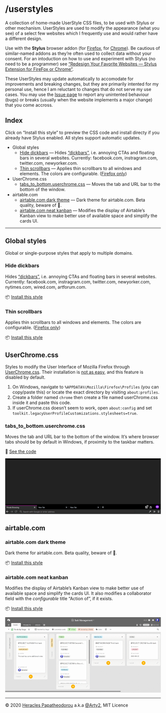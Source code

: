 # /userstyles

A collection of home-made UserStyle CSS files, to be used with Stylus or other mechanism. UserStyles are used to modify the appearance (what you see) of a select few websites which I frequently use and would rather have a different design.

Use with the **Stylus** browser addon (for [Firefox](https://addons.mozilla.org/el/firefox/addon/styl-us/), for [Chrome](https://chrome.google.com/webstore/detail/stylus/clngdbkpkpeebahjckkjfobafhncgmne)). Be cautious of similar-named addons as they’re often used to collect data without your consent. For an intoduction on how to use and experiment with Stylus (no need to be a programmer) see [“Redesign Your Favorite Websites — Stylus Extension for FireFox or Chrome”](https://medium.com/@coffmans/redesign-your-favorite-websites-stylus-extension-for-firefox-or-chrome-c5d5ae68e288).

These UserStyles may update automatically to accomodate for improvements and breaking changes, but they are primarily intented for my personal use, hence I am reluctant to changes that do not serve my use cases. You may use the [Issue page](https://github.com/Arty2/userstyles/issues) to report any unintented behaviour (bugs) or breaks (usually when the website implements a major change) that you come accross.


## Index

Click on “Install this style” to preview the CSS code and install directy if you already have Stylus enabled. All styles support automatic updates.

- Global styles
    + [Hide dickbars](#hide-dickbars) — Hides [“dickbars”](https://daringfireball.net/linked/2011/03/06/dickbar), i.e. annoying CTAs and floating bars in several websites. Currently: facebook.com, instragram.com, twitter.com, newyorker.com.
    + [Thin scrollbars](#thin-scrollbars) — Applies thin scrollbars to all windows and elements. The colors are configurable. ([Firefox only](https://developer.mozilla.org/en-US/docs/Web/CSS/scrollbar-width#Browser_compatibility))
- UserChrome.css
    + [tabs_to_bottom.userchrome.css](#tabs-to-bottom-userchrome-css) — Moves the tab and URL bar to the bottom of the window.
- airtable.com
    + [airtable.com dark theme](#airtablecom-dark-theme) — Dark theme for airtable.com. Beta quality, beware of 🐛.
    + [airtable.com neat kanban](#airtablecom-neat-kanban) — Modifies the display of Airtable’s Kanban view to make better use of available space and simplify the cards UI.


* * *


## Global styles

Global or single-purpose styles that apply to multiple domains.

### Hide dickbars

Hides [“dickbars”](https://daringfireball.net/linked/2011/03/06/dickbar), i.e. annoying CTAs and floating bars in several websites.  Currently: facebook.com, instragram.com, twitter.com, newyorker.com, nytimes.com, wired.com, artforum.com.

📦 [Install this style](https://raw.githubusercontent.com/Arty2/userstyles/master/_hide-dickbars.user.css)

### Thin scrollbars

Applies thin scrollbars to all windows and elements. The colors are configurable. ([Firefox only](https://developer.mozilla.org/en-US/docs/Web/CSS/scrollbar-width#Browser_compatibility))

📦 [Install this style](https://raw.githubusercontent.com/Arty2/userstyles/master/_thin-scrollbars.user.css)


## UserChrome.css

Styles to modify the User Interface of Mozilla Firefox through [UserChrome.css](http://kb.mozillazine.org/index.php?title=UserChrome.css). Their installation is [not as easy](https://www.howtogeek.com/334716/how-to-customize-firefoxs-user-interface-with-userchrome.css/), and this feature is disabled by default.

1. On Windows, navigate to `%APPDATA%\Mozilla\Firefox\Profiles` (you can copy/paste this) or locate the exact directory by visiting `about:profiles`.
2. Create a folder named `chrome` then create a file named userChrome.css inside it and paste this code.
3. If userChrome.css doesn’t seem to work, open `about:config` and set `toolkit.legacyUserProfileCustomizations.stylesheets=true`.

### tabs_to_bottom.userchrome.css

Moves the tab and URL bar to the bottom of the window. It’s where browser tabs should be by default in Windows, if proximity to the taskbar matters.

💾 [See the code](https://raw.githubusercontent.com/Arty2/userstyles/master/tabs_to_bottom.userchrome.css)

![tabs to bottom for Firefox](./screenshots/tabs-to-bottom-userchrome.png)


## airtable.com

### airtable.com dark theme

Dark theme for airtable.com. Beta quality, beware of 🐛.

📦 [Install this style](https://raw.githubusercontent.com/Arty2/userstyles/master/airtable-com_dark-theme.user.css)

### airtable.com neat kanban

Modifies the display of Airtable’s Kanban view to make better use of available space and simplify the cards UI. It also modifies a collaborator field with the *configurable* title “Action of”, if it exists.

📦 [Install this style](https://raw.githubusercontent.com/Arty2/userstyles/master/airtable-com_neat-kanban.user.css)

![airtable.com neat kanban](./screenshots/airtable-com_neat-kanban.gif)


* * *

© 2020 [Heracles Papatheodorou](https://heracl.es) a.k.a [@Arty2](https://www.twitter.com/Arty2), MIT Licence